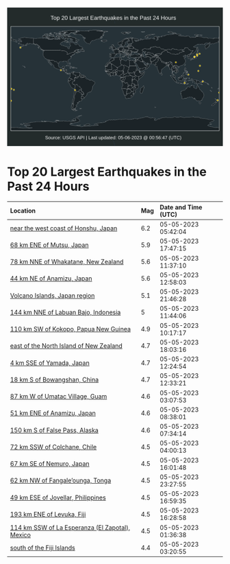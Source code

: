 ![Map](./map.png)

# Top 20 Largest Earthquakes in the Past 24 Hours

| Location | Mag | Date and Time (UTC) |
|:---|:---|:---|
| [near the west coast of Honshu, Japan](https://earthquake.usgs.gov/earthquakes/eventpage/us6000k9mb) | 6.2 | 05-05-2023 05:42:04 |
| [68 km ENE of Mutsu, Japan](https://earthquake.usgs.gov/earthquakes/eventpage/us6000k9ue) | 5.9 | 05-05-2023 17:47:15 |
| [78 km NNE of Whakatane, New Zealand](https://earthquake.usgs.gov/earthquakes/eventpage/us6000k9qv) | 5.6 | 05-05-2023 11:37:10 |
| [44 km NE of Anamizu, Japan](https://earthquake.usgs.gov/earthquakes/eventpage/us6000k9rh) | 5.6 | 05-05-2023 12:58:03 |
| [Volcano Islands, Japan region](https://earthquake.usgs.gov/earthquakes/eventpage/us6000k9wx) | 5.1 | 05-05-2023 21:46:28 |
| [144 km NNE of Labuan Bajo, Indonesia](https://earthquake.usgs.gov/earthquakes/eventpage/us6000k9qy) | 5 | 05-05-2023 11:44:06 |
| [110 km SW of Kokopo, Papua New Guinea](https://earthquake.usgs.gov/earthquakes/eventpage/us6000k9ps) | 4.9 | 05-05-2023 10:17:17 |
| [east of the North Island of New Zealand](https://earthquake.usgs.gov/earthquakes/eventpage/us6000k9um) | 4.7 | 05-05-2023 18:03:16 |
| [4 km SSE of Yamada, Japan](https://earthquake.usgs.gov/earthquakes/eventpage/us6000k9r8) | 4.7 | 05-05-2023 12:24:54 |
| [18 km S of Bowangshan, China](https://earthquake.usgs.gov/earthquakes/eventpage/us6000k9rd) | 4.7 | 05-05-2023 12:33:21 |
| [87 km W of Umatac Village, Guam](https://earthquake.usgs.gov/earthquakes/eventpage/us6000k9lq) | 4.6 | 05-05-2023 03:07:53 |
| [51 km ENE of Anamizu, Japan](https://earthquake.usgs.gov/earthquakes/eventpage/us6000k9na) | 4.6 | 05-05-2023 08:38:01 |
| [150 km S of False Pass, Alaska](https://earthquake.usgs.gov/earthquakes/eventpage/us6000k9my) | 4.6 | 05-05-2023 07:34:14 |
| [72 km SSW of Colchane, Chile](https://earthquake.usgs.gov/earthquakes/eventpage/us6000k9lz) | 4.5 | 05-05-2023 04:00:13 |
| [67 km SE of Nemuro, Japan](https://earthquake.usgs.gov/earthquakes/eventpage/us6000k9tw) | 4.5 | 05-05-2023 16:01:48 |
| [62 km NW of Fangale’ounga, Tonga](https://earthquake.usgs.gov/earthquakes/eventpage/us6000k9xc) | 4.5 | 05-05-2023 23:27:55 |
| [49 km ESE of Jovellar, Philippines](https://earthquake.usgs.gov/earthquakes/eventpage/us6000k9u8) | 4.5 | 05-05-2023 16:59:35 |
| [193 km ENE of Levuka, Fiji](https://earthquake.usgs.gov/earthquakes/eventpage/us6000k9u6) | 4.5 | 05-05-2023 16:28:58 |
| [114 km SSW of La Esperanza (El Zapotal), Mexico](https://earthquake.usgs.gov/earthquakes/eventpage/us6000k9l9) | 4.5 | 05-05-2023 01:36:38 |
| [south of the Fiji Islands](https://earthquake.usgs.gov/earthquakes/eventpage/us6000k9lt) | 4.4 | 05-05-2023 03:20:55 |
